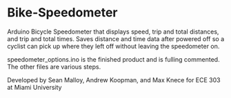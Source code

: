 # Bike-Speedometer
Arduino Bicycle Speedometer that displays speed, trip and total distances, and trip and total times. Saves distance and time data after powered off so a cyclist can pick up where they left off without leaving the speedometer on.

speedometer_options.ino is the finished product and is fulling commented. The other files are various steps.

Developed by Sean Malloy, Andrew Koopman, and Max Knece for ECE 303 at Miami University
